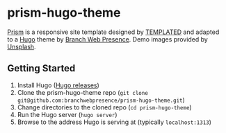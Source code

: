 prism-hugo-theme
================

[Prism](http://templated.co/prism) is a responsive site template designed by [TEMPLATED](http://templated.co/) and adapted to a [Hugo](http://gohugo.io/) theme by [Branch Web Presence](https://www.branchwebpresence.com/). Demo images provided by [Unsplash](http://unsplash.com/).

Getting Started
---------------

1. Install Hugo ([Hugo releases](https://github.com/spf13/hugo/releases))
2. Clone the prism-hugo-theme repo (`git clone git@github.com:branchwebpresence/prism-hugo-theme.git`)
3. Change directories to the cloned repo (`cd prism-hugo-theme`)
4. Run the Hugo server (`hugo server`)
5. Browse to the address Hugo is serving at (typically `localhost:1313`)

